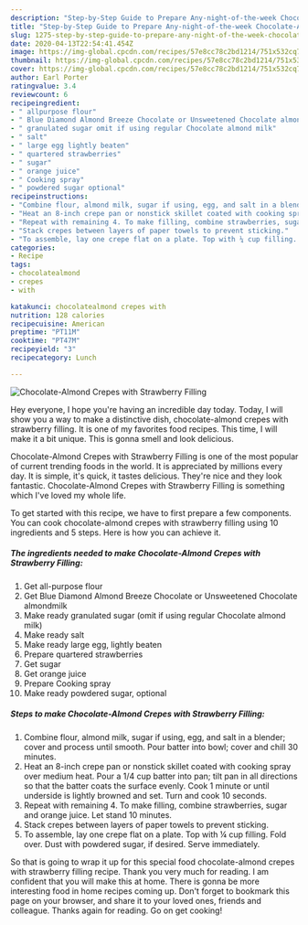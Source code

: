 ```yaml
---
description: "Step-by-Step Guide to Prepare Any-night-of-the-week Chocolate-Almond Crepes with Strawberry Filling"
title: "Step-by-Step Guide to Prepare Any-night-of-the-week Chocolate-Almond Crepes with Strawberry Filling"
slug: 1275-step-by-step-guide-to-prepare-any-night-of-the-week-chocolate-almond-crepes-with-strawberry-filling
date: 2020-04-13T22:54:41.454Z
image: https://img-global.cpcdn.com/recipes/57e8cc78c2bd1214/751x532cq70/chocolate-almond-crepes-with-strawberry-filling-recipe-main-photo.jpg
thumbnail: https://img-global.cpcdn.com/recipes/57e8cc78c2bd1214/751x532cq70/chocolate-almond-crepes-with-strawberry-filling-recipe-main-photo.jpg
cover: https://img-global.cpcdn.com/recipes/57e8cc78c2bd1214/751x532cq70/chocolate-almond-crepes-with-strawberry-filling-recipe-main-photo.jpg
author: Earl Porter
ratingvalue: 3.4
reviewcount: 6
recipeingredient:
- " allpurpose flour"
- " Blue Diamond Almond Breeze Chocolate or Unsweetened Chocolate almondmilk"
- " granulated sugar omit if using regular Chocolate almond milk"
- " salt"
- " large egg lightly beaten"
- " quartered strawberries"
- " sugar"
- " orange juice"
- " Cooking spray"
- " powdered sugar optional"
recipeinstructions:
- "Combine flour, almond milk, sugar if using, egg, and salt in a blender; cover and process until smooth. Pour batter into bowl; cover and chill 30 minutes."
- "Heat an 8-inch crepe pan or nonstick skillet coated with cooking spray over medium heat. Pour a 1/4 cup batter into pan; tilt pan in all directions so that the batter coats the surface evenly. Cook 1 minute or until underside is lightly browned and set. Turn and cook 10 seconds."
- "Repeat with remaining 4. To make filling, combine strawberries, sugar and orange juice. Let stand 10 minutes."
- "Stack crepes between layers of paper towels to prevent sticking."
- "To assemble, lay one crepe flat on a plate. Top with ¼ cup filling. Fold over. Dust with powdered sugar, if desired. Serve immediately."
categories:
- Recipe
tags:
- chocolatealmond
- crepes
- with

katakunci: chocolatealmond crepes with 
nutrition: 128 calories
recipecuisine: American
preptime: "PT11M"
cooktime: "PT47M"
recipeyield: "3"
recipecategory: Lunch

---
```



![Chocolate-Almond Crepes with Strawberry Filling](https://img-global.cpcdn.com/recipes/57e8cc78c2bd1214/751x532cq70/chocolate-almond-crepes-with-strawberry-filling-recipe-main-photo.jpg)

Hey everyone, I hope you're having an incredible day today. Today, I will show you a way to make a distinctive dish, chocolate-almond crepes with strawberry filling. It is one of my favorites food recipes. This time, I will make it a bit unique. This is gonna smell and look delicious.

Chocolate-Almond Crepes with Strawberry Filling is one of the most popular of current trending foods in the world. It is appreciated by millions every day. It is simple, it's quick, it tastes delicious. They're nice and they look fantastic. Chocolate-Almond Crepes with Strawberry Filling is something which I've loved my whole life.




To get started with this recipe, we have to first prepare a few components. You can cook chocolate-almond crepes with strawberry filling using 10 ingredients and 5 steps. Here is how you can achieve it.

<!--inarticleads1-->

##### The ingredients needed to make Chocolate-Almond Crepes with Strawberry Filling:

1. Get  all-purpose flour
1. Get  Blue Diamond Almond Breeze Chocolate or Unsweetened Chocolate almondmilk
1. Make ready  granulated sugar (omit if using regular Chocolate almond milk)
1. Make ready  salt
1. Make ready  large egg, lightly beaten
1. Prepare  quartered strawberries
1. Get  sugar
1. Get  orange juice
1. Prepare  Cooking spray
1. Make ready  powdered sugar, optional




<!--inarticleads2-->

##### Steps to make Chocolate-Almond Crepes with Strawberry Filling:

1. Combine flour, almond milk, sugar if using, egg, and salt in a blender; cover and process until smooth. Pour batter into bowl; cover and chill 30 minutes.
1. Heat an 8-inch crepe pan or nonstick skillet coated with cooking spray over medium heat. Pour a 1/4 cup batter into pan; tilt pan in all directions so that the batter coats the surface evenly. Cook 1 minute or until underside is lightly browned and set. Turn and cook 10 seconds.
1. Repeat with remaining 4. To make filling, combine strawberries, sugar and orange juice. Let stand 10 minutes.
1. Stack crepes between layers of paper towels to prevent sticking.
1. To assemble, lay one crepe flat on a plate. Top with ¼ cup filling. Fold over. Dust with powdered sugar, if desired. Serve immediately.




So that is going to wrap it up for this special food chocolate-almond crepes with strawberry filling recipe. Thank you very much for reading. I am confident that you will make this at home. There is gonna be more interesting food in home recipes coming up. Don't forget to bookmark this page on your browser, and share it to your loved ones, friends and colleague. Thanks again for reading. Go on get cooking!
